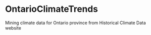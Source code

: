 # OntarioClimateTrends
Mining climate data for Ontario province from Historical Climate Data website

